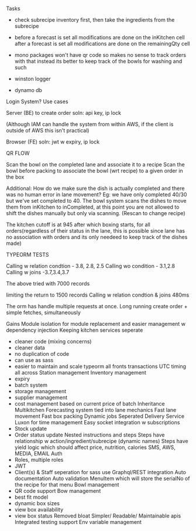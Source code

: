 Tasks

- check subrecipe inventory first, then take the ingredients from the subrecipe








- before a forecast is set all modifications are done on the inKitchen cell
after a forecast is set all modifications are done on the remainingQty cell


- mono packages won't have qr code so makes no sense to track orders with that instead its better to keep track of the bowls for washing and such

- winston logger

- dynamo db



Login System?
Use cases

Server (BE)
to create order
soln: api key, ip lock

(Although IAM can handle the system from within AWS, if the client is outside of AWS this isn't practical)

Browser (FE)
soln: jwt w expiry, ip lock

QR FLOW

Scan the bowl on the completed lane and associate it to a recipe
Scan the bowl before packing to associate the bowl (wrt recipe) to a given order in the box

Additional:
How do we make sure the dish is actually completed and there was no human error in lane movement?
Eg: we have only completed 40/30 but we've set completed to 40.
The bowl system scans the dishes to move them from inKitchen to inCompleted, at this point you are not allowed to shift the dishes manually but only via scanning. (Rescan to change recipe)


The kitchen cutoff is at 945 after which boxing starts, for all orders(regardless of their status in the lane, this is possible since lane has no association with orders and its only needeed to keep track of the dishes made)






TYPEORM TESTS

Calling w relation condtion - 3.8, 2.8, 2.5
Calling wo condition - 3.1,2.8
Calling w joins -3.7,3.4,3.7

The above tried with 7000 records

limiting the return to 1500 records 
Calling w relation condtion & joins 480ms

The orm has handle multiple requests at once.
Long running create order + simple fetches, simultaneously





Gains
Module isolation for module replacement and easier management w dependency injection
Keeping kitchen services seperate
- cleaner code (mixing concerns)
- cleaner data
- no duplication of code
- can use as sass 
- easier to maintain and scale
typeorm all fronts
transactions
UTC timing all across
Station management
Inventory management
- expiry
- batch system
- storage management
- supplier management
- cost management based on current price of batch
Inheritance
Multikitchen
Forecasting system tied into lane mechanics
Fast lane movement
Fast box packing 
Dynamic jobs
Seperated Delivery Service
Luxon for time management
Easy socket integration w subscriptions
- Stock update
- Order status update
Nested instructions and steps
Steps have relationship w action/ingredient/subrecipe (dynamic names)
Steps have yield logic which should affect price, nutrition, calories
SMS, AWS, MEDIA, EMAIL
Auth
- Roles, multiple roles
- JWT
- Client(s) & Staff seperation for sass use
Graphql/REST integration
Auto documentation
Auto validation
MenuItem which will store the serialNo of the recipe for that menu
Bowl management
- QR code support
Bow management
- best fit model
- dynamic box sizes
- view box availability
- view box status
Removed bloat
Simpler/ Readable/ Maintainable apis
Integrated testing support
Env variable management

